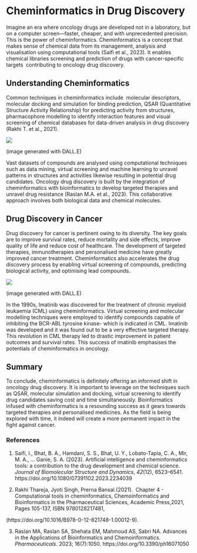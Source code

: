 <!--StartFragment-->

# Cheminformatics in Drug Discovery


Imagine an era where oncology drugs are developed not in a laboratory, but on a computer screen—faster, cheaper, and with unprecedented precision. This is the power of cheminformatics. Cheminformatics is a concept that makes sense of chemical data from its management, analysis and visualisation using computational tools (Saifi et al., 2023). It enables chemical libraries screening and prediction of drugs with cancer-specific targets  contributing to oncology drug discovery. 


## Understanding Cheminformatics

Common techniques in cheminformatics include  molecular descriptors, molecular docking and simulation for binding prediction, QSAR (Quantitative Structure Activity Relationship) for predicting activity from structures, pharmacophore modelling to identify interaction features and visual screening of chemical databases for data-driven analysis in drug discovery (Rakhi T. et al., 2021).

![](https://lh7-rt.googleusercontent.com/docsz/AD_4nXdpJUgGnGch1PnNzTuX1ECMq7ekfkTbBfuBWiGnLACuYOf15ur_LjENMtGenxkHDcB0NXdrxy8X8adQGlLhWkK10Zy80paMiCrljRUvpFKUv-gZwSINuirtrh-kfBStoxq3tiUW8DKxhfT54XGkdl6uwFxw?key=E9zo_FjJrM_dOr6yoYdW_w)

(image generated with DALL.E)

<!--StartFragment-->

Vast datasets of compounds are analysed using computational techniques such as data mining, virtual screening and machine learning to unravel patterns in structures and activities likewise resulting in potential drug candidates. Oncology drug discovery is built by the integration of cheminformatics with bioinformatics to develop targeted therapies and unravel drug resistance (Raslan M.A. et al., 2023). This collaborative approach involves both biological data and chemical molecules.

## Drug Discovery in Cancer

Drug discovery for cancer is pertinent owing to its diversity. The key goals are to improve survival rates, reduce mortality and side effects, improve quality of life and reduce cost of healthcare. The development of targeted therapies, immunotherapies and personalised medicine have greatly improved cancer treatment. Cheminformatics also accelerates the drug discovery process by enabling virtual screening of compounds, predicting biological activity, and optimising lead compounds.

![](https://lh7-rt.googleusercontent.com/docsz/AD_4nXeAH3R7Azsbc_hJ7_HpN2BasM5-4P5Y96DD0n2M3pqx62H4Abkoy8yJt6D_J527eUTbf1uSpjyyn9csubnuhihTyBonTK8fvyQYy75G73xmXC1vHvAHfOux9ES1Mw3iOppDFA6qBkKBhPt0RnFPw35XV5uZ?key=E9zo_FjJrM_dOr6yoYdW_w)

(image generated with DALL.E)

In the 1990s, Imatinib was discovered for the treatment of chronic myeloid leukaemia (CML) using cheminformatics. Virtual screening and molecular modelling techniques were employed to identify compounds capable of inhibiting the BCR-ABL tyrosine kinase- which is indicated in CML. Imatinib was developed and it was found out to be a very effective targeted therapy. This revolution in CML therapy led to drastic improvement in patient outcomes and survival rates. This success of imatinib emphasises the potentials of cheminformatics in oncology.


## Summary

To conclude, cheminformatics is definitely offering an informed shift in oncology drug discovery. It is important to leverage on the techniques such as QSAR, molecular simulation and docking, virtual screening to identify drug candidates saving cost and time simultaneously. Bioinformatics infused with cheminformatics is a resounding success as it gears towards targeted therapies and personalised medicines. As the field is being explored with time, it indeed will create a more permanent impact in the fight against cancer.

### References

1. Saifi, I., Bhat, B. A., Hamdani, S. S., Bhat, U. Y., Lobato-Tapia, C. A., Mir, M. A., … Ganie, S. A. (2023). Artificial intelligence and cheminformatics tools: a contribution to the drug development and chemical science. _Journal of Biomolecular Structure and Dynamics_, _42_(12), 6523–6541. https\://doi.org/10.1080/07391102.2023.2234039

2. Rakhi Thareja, Jyoti Singh, Prerna Bansal.(2021).  Chapter 4 - Computational tools in cheminformatics, Chemoinformatics and Bioinformatics in the Pharmaceutical Sciences, Academic Press,2021, Pages 105-137, ISBN 9780128217481,

(https\://doi.org/10.1016/B978-0-12-821748-1.00012-9).

3. Raslan MA, Raslan SA, Shehata EM, Mahmoud AS, Sabri NA. Advances in the Applications of Bioinformatics and Chemoinformatics. _Pharmaceuticals_. 2023; 16(7):1050. https\://doi.org/10.3390/ph16071050

<!--EndFragment-->

<!--EndFragment-->
